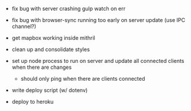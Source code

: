 - fix bug with server crashing gulp watch on err
- fix bug with browser-sync running too early on server update (use IPC channel?)

- get mapbox working inside mithril
- clean up and consolidate styles

- set up node process to run on server and update all connected clients when there are changes
  - should only ping when there are clients connected
- write deploy script (w/ dotenv)
- deploy to heroku
